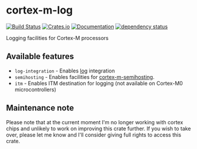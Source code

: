 # cortex-m-log

[![Build Status](https://travis-ci.org/DoumanAsh/cortex-m-log.svg?branch=master)](https://travis-ci.org/DoumanAsh/cortex-m-log)
[![Crates.io](https://img.shields.io/crates/v/cortex-m-log.svg)](https://crates.io/crates/cortex-m-log)
[![Documentation](https://docs.rs/cortex-m-log/badge.svg)](https://docs.rs/crate/cortex-m-log/)
[![dependency status](https://deps.rs/repo/github/DoumanAsh/cortex-m-log/status.svg)](https://deps.rs/repo/github/DoumanAsh/cortex-m-log)

Logging facilities for Cortex-M processors

## Available features

- `log-integration` - Enables [log](https://github.com/rust-lang-nursery/log) integration
- `semihosting` - Enables facilities for [cortex-m-semihosting](https://github.com/japaric/cortex-m-semihosting).
- `itm` - Enables ITM destination for logging (not available on Cortex-M0 microcontrollers)

## Maintenance note

Please note that at the current moment I'm no longer working with cortex chips and unlikely to work on improving this crate further.
If you wish to take over, please let me know and I'll consider giving full rights to access this crate.
